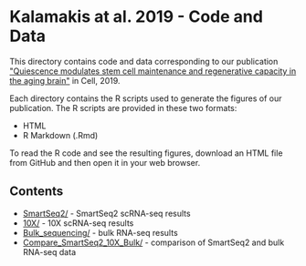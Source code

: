 # Kalamakis at al. 2019 - Code and Data
This directory contains code and data corresponding to our publication ["Quiescence modulates
stem cell maintenance and regenerative capacity in the aging brain"](https://doi.org/10.1016/j.cell.2019.01.040)
in Cell, 2019.

Each directory contains the R scripts used to generate the figures of our publication.
The R scripts are provided in these two formats:
* HTML
* R Markdown (.Rmd)

To read the R code and see the resulting figures, download an HTML file from GitHub and then open it in your web browser.

## Contents

* [SmartSeq2/](SmartSeq2/) - SmartSeq2 scRNA-seq results
* [10X/](10X/) - 10X scRNA-seq results
* [Bulk_sequencing/](Bulk_sequencing/) - bulk RNA-seq results
* [Compare_SmartSeq2_10X_Bulk/](Compare_SmartSeq2_10X_Bulk/) - comparison of SmartSeq2 and bulk RNA-seq data
